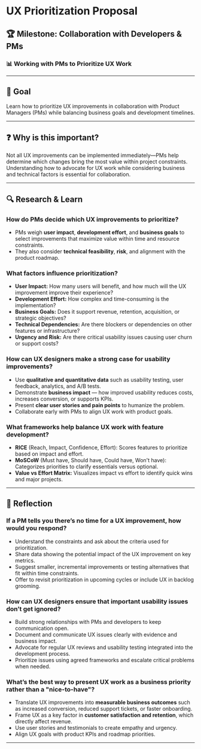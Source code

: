 # UX Prioritization Proposal

## 🏆 Milestone: Collaboration with Developers & PMs  
### 📊 Working with PMs to Prioritize UX Work  

---

## 🎯 Goal  
Learn how to prioritize UX improvements in collaboration with Product Managers (PMs) while balancing business goals and development timelines.

---

## ❓ Why is this important?  
Not all UX improvements can be implemented immediately—PMs help determine which changes bring the most value within project constraints. Understanding how to advocate for UX work while considering business and technical factors is essential for collaboration.

---

## 🔍 Research & Learn

### How do PMs decide which UX improvements to prioritize?  
- PMs weigh **user impact**, **development effort**, and **business goals** to select improvements that maximize value within time and resource constraints.  
- They also consider **technical feasibility**, **risk**, and alignment with the product roadmap.

### What factors influence prioritization?  
- **User Impact:** How many users will benefit, and how much will the UX improvement improve their experience?  
- **Development Effort:** How complex and time-consuming is the implementation?  
- **Business Goals:** Does it support revenue, retention, acquisition, or strategic objectives?  
- **Technical Dependencies:** Are there blockers or dependencies on other features or infrastructure?  
- **Urgency and Risk:** Are there critical usability issues causing user churn or support costs?

### How can UX designers make a strong case for usability improvements?  
- Use **qualitative and quantitative data** such as usability testing, user feedback, analytics, and A/B tests.  
- Demonstrate **business impact** — how improved usability reduces costs, increases conversion, or supports KPIs.  
- Present **clear user stories and pain points** to humanize the problem.  
- Collaborate early with PMs to align UX work with product goals.

### What frameworks help balance UX work with feature development?  
- **RICE** (Reach, Impact, Confidence, Effort): Scores features to prioritize based on impact and effort.  
- **MoSCoW** (Must have, Should have, Could have, Won't have): Categorizes priorities to clarify essentials versus optional.  
- **Value vs Effort Matrix:** Visualizes impact vs effort to identify quick wins and major projects.

---

## 📝 Reflection

### If a PM tells you there’s no time for a UX improvement, how would you respond?  
- Understand the constraints and ask about the criteria used for prioritization.  
- Share data showing the potential impact of the UX improvement on key metrics.  
- Suggest smaller, incremental improvements or testing alternatives that fit within time constraints.  
- Offer to revisit prioritization in upcoming cycles or include UX in backlog grooming.

### How can UX designers ensure that important usability issues don’t get ignored?  
- Build strong relationships with PMs and developers to keep communication open.  
- Document and communicate UX issues clearly with evidence and business impact.  
- Advocate for regular UX reviews and usability testing integrated into the development process.  
- Prioritize issues using agreed frameworks and escalate critical problems when needed.

### What’s the best way to present UX work as a business priority rather than a "nice-to-have"?  
- Translate UX improvements into **measurable business outcomes** such as increased conversion, reduced support tickets, or faster onboarding.  
- Frame UX as a key factor in **customer satisfaction and retention**, which directly affect revenue.  
- Use user stories and testimonials to create empathy and urgency.  
- Align UX goals with product KPIs and roadmap priorities.

---

